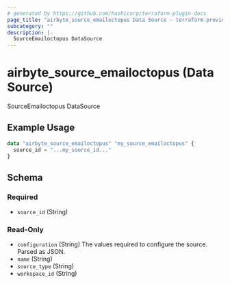 ```yaml
---
# generated by https://github.com/hashicorp/terraform-plugin-docs
page_title: "airbyte_source_emailoctopus Data Source - terraform-provider-airbyte"
subcategory: ""
description: |-
  SourceEmailoctopus DataSource
---
```


# airbyte_source_emailoctopus (Data Source)

SourceEmailoctopus DataSource

## Example Usage

```terraform
data "airbyte_source_emailoctopus" "my_source_emailoctopus" {
  source_id = "...my_source_id..."
}
```

<!-- schema generated by tfplugindocs -->
## Schema

### Required

- `source_id` (String)

### Read-Only

- `configuration` (String) The values required to configure the source. Parsed as JSON.
- `name` (String)
- `source_type` (String)
- `workspace_id` (String)


